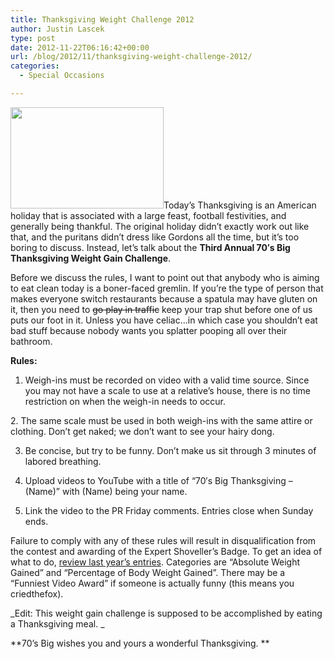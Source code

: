 ```yaml
---
title: Thanksgiving Weight Challenge 2012
author: Justin Lascek
type: post
date: 2012-11-22T06:16:42+00:00
url: /blog/2012/11/thanksgiving-weight-challenge-2012/
categories:
  - Special Occasions

---
```

[<img data-attachment-id="5807" data-permalink="/blog/2011/11/national-bulking-day/800px-roastturkey/" data-orig-file="/2011/11/800px-RoastTurkey.jpg" data-orig-size="350,232" data-comments-opened="1" data-image-meta="{&quot;aperture&quot;:&quot;0&quot;,&quot;credit&quot;:&quot;&quot;,&quot;camera&quot;:&quot;&quot;,&quot;caption&quot;:&quot;&quot;,&quot;created_timestamp&quot;:&quot;0&quot;,&quot;copyright&quot;:&quot;&quot;,&quot;focal_length&quot;:&quot;0&quot;,&quot;iso&quot;:&quot;0&quot;,&quot;shutter_speed&quot;:&quot;0&quot;,&quot;title&quot;:&quot;&quot;}" data-image-title="800px-RoastTurkey" data-image-description="" data-medium-file="/2011/11/800px-RoastTurkey.jpg" data-large-file="/2011/11/800px-RoastTurkey.jpg" class="alignright  wp-image-5807" title="800px-RoastTurkey" src="/2011/11/800px-RoastTurkey.jpg" alt="" width="245" height="162" />][1]Today’s Thanksgiving is an American holiday that is associated with a large feast, football festivities, and generally being thankful. The original holiday didn’t exactly work out like that, and the puritans didn’t dress like Gordons all the time, but it’s too boring to discuss. Instead, let’s talk about the **Third Annual 70′s Big Thanksgiving Weight Gain Challenge**.

Before we discuss the rules, I want to point out that anybody who is aiming to eat clean today is a boner-faced gremlin. If you&#8217;re the type of person that makes everyone switch restaurants because a spatula may have gluten on it, then you need to <del>go play in traffic</del> keep your trap shut before one of us puts our foot in it. Unless you have celiac&#8230;in which case you shouldn&#8217;t eat bad stuff because nobody wants you splatter pooping all over their bathroom.

**Rules:**
  
1. Weigh-ins must be recorded on video with a valid time source. Since you may not have a scale to use at a relative&#8217;s house, there is no time restriction on when the weigh-in needs to occur.
  
2. The same scale must be used in both weigh-ins with the same attire or clothing. Don&#8217;t get naked; we don&#8217;t want to see your hairy dong.
  
3. Be concise, but try to be funny. Don&#8217;t make us sit through 3 minutes of labored breathing.
  
4. Upload videos to YouTube with a title of “70′s Big Thanksgiving – (Name)” with (Name) being your name.
  
5. Link the video to the PR Friday comments. Entries close when Sunday ends.
  
Failure to comply with any of these rules will result in disqualification from the contest and awarding of the Expert Shoveller’s Badge. To get an idea of what to do, <a href="/blog/2011/11/thanksgiving-results/" target="_blank">review last year&#8217;s entries</a>. Categories are &#8220;Absolute Weight Gained&#8221; and &#8220;Percentage of Body Weight Gained&#8221;. There may be a &#8220;Funniest Video Award&#8221; if someone is actually funny (this means you criedthefox).

_Edit: This weight gain challenge is supposed to be accomplished by eating a Thanksgiving meal. _

**70&#8217;s Big wishes you and yours a wonderful Thanksgiving. **

&nbsp;

 [1]: /2011/11/800px-RoastTurkey.jpg
